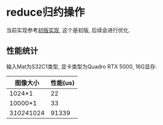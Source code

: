 # reduce归约操作
当前实现参考[初版实现](https://github.com/PaddleJitLab/CUDATutorial/blob/develop/docs/08_impl_reduce/README.md), 这个是初版, 后续会进行优化.

## 性能统计
输入Mat为S32C1类型, 显卡类型为Quadro RTX 5000, 16G显存:

| 图像大小            | 性能(us)
|------------------- | -------------
|1024*1              | 22
|10000*1             | 33
|3*1024*1024         | 91339